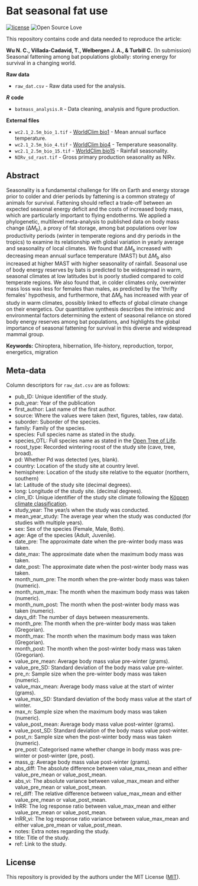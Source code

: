# Bat seasonal fat use
[![license](https://img.shields.io/badge/license-MIT%20+%20file%20LICENSE-lightgrey.svg)](https://choosealicense.com/)
![Open Source
Love](https://badges.frapsoft.com/os/v2/open-source.svg?v=103)

This repository contains code and data needed to reproduce the article:

**Wu N. C., Villada-Cadavid, T., Welbergen J. A., & Turbill C.** (In submission) Seasonal fattening among bat populations globally: storing energy for survival in a changing world.


**Raw data**
- `raw_dat.csv` - Raw data used for the analysis.

***R*** **code**
- `batmass_analysis.R` - Data cleaning, analysis and figure production.

**External files**
- `wc2.1_2.5m_bio_1.tif` - [WorldClim bio1](https://www.worldclim.org/data/bioclim.html) - Mean annual surface temperature.
- `wc2.1_2.5m_bio_4.tif` - [WorldClim bio4](https://www.worldclim.org/data/bioclim.html) - Temperature seasonality.
- `wc2.1_2.5m_bio_15.tif` - [WorldClim bio15](https://www.worldclim.org/data/bioclim.html) - Rainfall seasonality.
- `NIRv_sd_rast.tif` - Gross primary production seasonality as NIRv.

## Abstract
Seasonality is a fundamental challenge for life on Earth and energy storage prior to colder and drier periods by fattening is a common strategy of animals for survival. Fattening should reflect a trade-off between an expected seasonal energy deficit and the costs of increased body mass, which are particularly important to flying endotherms. We applied a phylogenetic, multilevel meta-analysis to published data on body mass change (Δ*M*<sub>b</sub>), a proxy of fat storage, among bat populations over low productivity periods (winter in temperate regions and dry periods in the tropics) to examine its relationship with global variation in yearly average and seasonality of local climates. We found that Δ*M*<sub>b</sub> increased with decreasing mean annual surface temperature (MAST) but Δ*M*<sub>b</sub> also increased at higher MAST with higher seasonality of rainfall. Seasonal use of body energy reserves by bats is predicted to be widespread in warm, seasonal climates at low latitudes but is poorly studied compared to cold temperate regions. We also found that, in colder climates only, overwinter mass loss was less for females than males, as predicted by the 'thrifty females' hypothesis, and furthermore, that Δ*M*<sub>b</sub> has increased with year of study in warm climates, possibly linked to effects of global climate change on their energetics. Our quantitative synthesis describes the intrinsic and environmental factors determining the extent of seasonal reliance on stored body energy reserves among bat populations, and highlights the global importance of seasonal fattening for survival in this diverse and widespread mammal group.

**Keywords:** Chiroptera, hibernation, life-history, reproduction, torpor, energetics, migration

## Meta-data
Column descriptors for `raw_dat.csv` are as follows:

- pub_ID: Unique identifier of the study.
- pub_year: Year of the publication
- first_author: Last name of the first author.
- source: Where the values were taken (text, figures, tables, raw data). 
- suborder: Suborder of the species.
- family: Family of the species.
- species: Full species name as stated in the study.
- species_OTL: Full species name as stated in the [Open Tree of Life](https://tree.opentreeoflife.org/opentree/argus/opentree15.1@ott93302).
- roost_type: Recorded wintering roost of the study site (cave, tree, broad).
- pd: Whether Pd was detected (yes, blank).
- country: Location of the study site at country level.
- hemisphere: Location of the study site relative to the equator (northern, southern)
- lat: Latitude of the study site (decimal degrees).
- long: Longitude of the study site. (decimal degrees).
- clim_ID: Unique identifier of the study site climate following the [Köppen climate classification](https://en.wikipedia.org/wiki/K%C3%B6ppen_climate_classification).
- study_year: The year/s when the study was conducted.
- mean_year_study: The average year when the study was conducted (for studies with multiple years).
- sex: Sex of the species (Female, Male, Both).
- age: Age of the species (Adult, Juvenile).
- date_pre: The approximate date when the pre-winter body mass was taken.
- date_max: The approximate date when the maximum body mass was taken.
- date_post: The approximate date when the post-winter body mass was taken.
- month_num_pre: The month when the pre-winter body mass was taken (numeric).
- month_num_max: The month when the maximum body mass was taken (numeric).
- month_num_post: The month when the post-winter body mass was taken (numeric).
- days_dif: The number of days between measurements.
- month_pre: The month when the pre-winter body mass was taken (Gregorian).
- month_max: The month when the maximum body mass was taken (Gregorian).
- month_post: The month when the post-winter body mass was taken (Gregorian).
- value_pre_mean: Average body mass value pre-winter (grams).
- value_pre_SD: Standard deviation of the body mass value pre-winter.
- pre_n: Sample size when the pre-winter body mass was taken (numeric).
- value_max_mean: Average body mass value at the start of winter (grams).
- value_max_SD:  Standard deviation of the body mass value at the start of winter.
- max_n: Sample size when the maximum body mass was taken (numeric).
- value_post_mean: Average body mass value post-winter (grams).
- value_post_SD: Standard deviation of the body mass value post-winter.
- post_n: Sample size when the post-winter body mass was taken (numeric).
- pre_post: Categorised name whether change in body mass was pre-winter or post-winter (pre, post).
- mass_g: Average body mass value post-winter (grams).
- abs_diff: The absolute difference between value_max_mean and either value_pre_mean or value_post_mean.
- abs_vi: The absolute variance between value_max_mean and either value_pre_mean or value_post_mean.
- rel_diff: The relative difference between value_max_mean and either value_pre_mean or value_post_mean.
- lnRR: The log response ratio between value_max_mean and either value_pre_mean or value_post_mean.
- lnRR_vi: The log response ratio variance between value_max_mean and either value_pre_mean or value_post_mean. 
- notes: Extra notes regarding the study.
- title: Title of the study.
- ref: Link to the study.

## License
This repository is provided by the authors under the MIT License ([MIT](http://opensource.org/licenses/MIT)).
